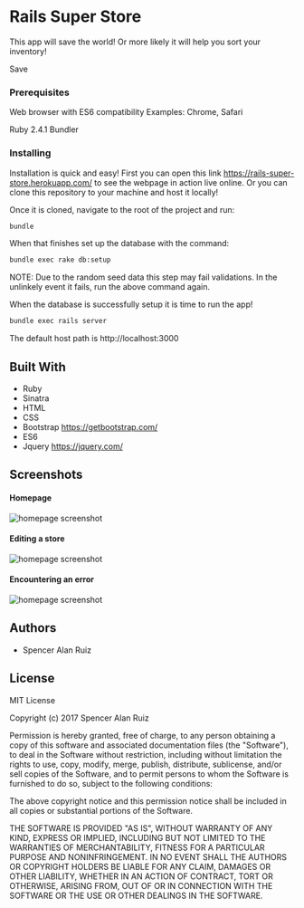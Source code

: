 # Rails Super Store

This app will save the world! Or more likely it will help you sort your inventory!

Save 

### Prerequisites

Web browser with ES6 compatibility
Examples: Chrome, Safari

Ruby 2.4.1
Bundler

### Installing

Installation is quick and easy! First you can open this link https://rails-super-store.herokuapp.com/ to see the webpage in action live online. Or you can clone this repository to your machine and host it locally! 

Once it is cloned, navigate to the root of the project and run:

```bash
bundle
```

When that finishes set up the database with the command:

```bash
bundle exec rake db:setup
```

NOTE: Due to the random seed data this step may fail validations. In the unlinkely event it fails, run the above command again.

When the database is successfully setup it is time to run the app!

```bash
bundle exec rails server
```

The default host path is http://localhost:3000

## Built With

* Ruby
* Sinatra
* HTML
* CSS
* Bootstrap https://getbootstrap.com/
* ES6
* Jquery https://jquery.com/

## Screenshots

#### Homepage

![homepage screenshot](public/img/shot-home.png)

#### Editing a store

![homepage screenshot](public/img/shot-edit-store.png)


#### Encountering an error

![homepage screenshot](public/img/shot-error.png)

## Authors

* Spencer Alan Ruiz

## License

MIT License

Copyright (c) 2017 Spencer Alan Ruiz

Permission is hereby granted, free of charge, to any person obtaining a copy
of this software and associated documentation files (the "Software"), to deal
in the Software without restriction, including without limitation the rights
to use, copy, modify, merge, publish, distribute, sublicense, and/or sell
copies of the Software, and to permit persons to whom the Software is
furnished to do so, subject to the following conditions:

The above copyright notice and this permission notice shall be included in all
copies or substantial portions of the Software.

THE SOFTWARE IS PROVIDED "AS IS", WITHOUT WARRANTY OF ANY KIND, EXPRESS OR
IMPLIED, INCLUDING BUT NOT LIMITED TO THE WARRANTIES OF MERCHANTABILITY,
FITNESS FOR A PARTICULAR PURPOSE AND NONINFRINGEMENT. IN NO EVENT SHALL THE
AUTHORS OR COPYRIGHT HOLDERS BE LIABLE FOR ANY CLAIM, DAMAGES OR OTHER
LIABILITY, WHETHER IN AN ACTION OF CONTRACT, TORT OR OTHERWISE, ARISING FROM,
OUT OF OR IN CONNECTION WITH THE SOFTWARE OR THE USE OR OTHER DEALINGS IN THE
SOFTWARE.
